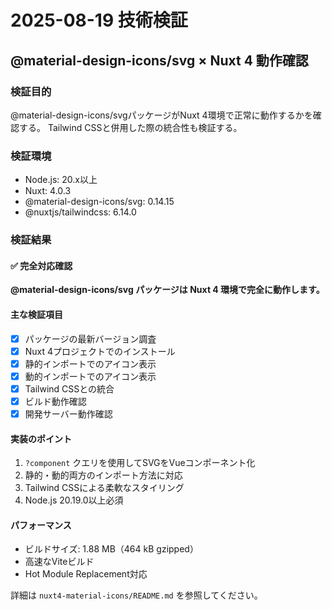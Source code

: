 # 2025-08-19 技術検証

## @material-design-icons/svg × Nuxt 4 動作確認

### 検証目的
@material-design-icons/svgパッケージがNuxt 4環境で正常に動作するかを確認する。
Tailwind CSSと併用した際の統合性も検証する。

### 検証環境
- Node.js: 20.x以上
- Nuxt: 4.0.3
- @material-design-icons/svg: 0.14.15
- @nuxtjs/tailwindcss: 6.14.0

### 検証結果

#### ✅ 完全対応確認

**@material-design-icons/svg パッケージは Nuxt 4 環境で完全に動作します。**

#### 主な検証項目
- [x] パッケージの最新バージョン調査
- [x] Nuxt 4プロジェクトでのインストール
- [x] 静的インポートでのアイコン表示
- [x] 動的インポートでのアイコン表示
- [x] Tailwind CSSとの統合
- [x] ビルド動作確認
- [x] 開発サーバー動作確認

#### 実装のポイント
1. `?component` クエリを使用してSVGをVueコンポーネント化
2. 静的・動的両方のインポート方法に対応
3. Tailwind CSSによる柔軟なスタイリング
4. Node.js 20.19.0以上必須

#### パフォーマンス
- ビルドサイズ: 1.88 MB（464 kB gzipped）
- 高速なViteビルド
- Hot Module Replacement対応

詳細は `nuxt4-material-icons/README.md` を参照してください。